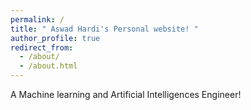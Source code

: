 ```yaml
---
permalink: /
title: " Aswad Hardi's Personal website! "
author_profile: true
redirect_from: 
  - /about/
  - /about.html
---
```




A Machine learning and Artificial Intelligences Engineer!
